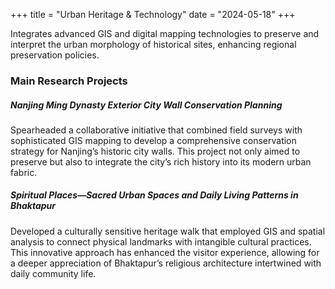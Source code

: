 +++
title = "Urban Heritage & Technology"
date = "2024-05-18"
+++

Integrates advanced GIS and digital mapping technologies to preserve and interpret the urban morphology of historical sites, enhancing regional preservation policies.

<!--more-->

### Main Research Projects

##### Nanjing Ming Dynasty Exterior City Wall Conservation Planning
Spearheaded a collaborative initiative that combined field surveys with sophisticated GIS mapping to develop a comprehensive conservation strategy for Nanjing’s historic city walls. This project not only aimed to preserve but also to integrate the city’s rich history into its modern urban fabric.

##### Spiritual Places—Sacred Urban Spaces and Daily Living Patterns in Bhaktapur
Developed a culturally sensitive heritage walk that employed GIS and spatial analysis to connect physical landmarks with intangible cultural practices. This innovative approach has enhanced the visitor experience, allowing for a deeper appreciation of Bhaktapur’s religious architecture intertwined with daily community life.
